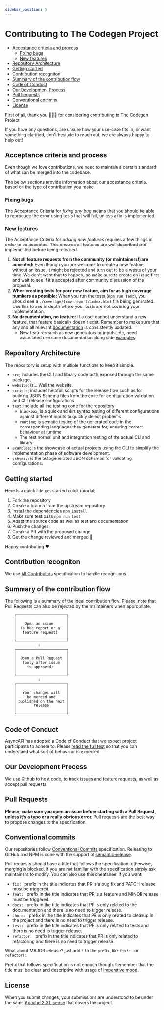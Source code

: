 ```yaml
---
sidebar_position: 5
---
```

# Contributing to The Codegen Project

<!-- toc is generated with GitHub Actions do not remove toc markers -->

<!-- toc -->

- [Acceptance criteria and process](#acceptance-criteria-and-process)
  * [Fixing bugs](#fixing-bugs)
  * [New features](#new-features)
- [Repository Architecture](#repository-architecture)
- [Getting started](#getting-started)
- [Contribution recogniton](#contribution-recogniton)
- [Summary of the contribution flow](#summary-of-the-contribution-flow)
- [Code of Conduct](#code-of-conduct)
- [Our Development Process](#our-development-process)
- [Pull Requests](#pull-requests)
- [Conventional commits](#conventional-commits)
- [License](#license)

<!-- tocstop -->

First of all, thank you 🙇🏾‍♀️ for considering contributing to The Codegen Project

If you have any questions, are unsure how your use-case fits in, or want something clarified, don't hesitate to reach out, we are always happy to help out!

## Acceptance criteria and process

Even though we love contributions, we need to maintain a certain standard of what can be merged into the codebase. 

The below sections provide information about our acceptance criteria, based on the type of contribution you make.

### Fixing bugs 

The Acceptance Criteria for _fixing any bug_ means that you should be able to reproduce the error using tests that will fail, unless a fix is implemented.

### New features

The Acceptance Criteria for _adding new features_ requires a few things in order to be accepted. This ensures all features are well described and implemented before being released.

1. **Not all feature requests from the community (or maintainers!) are accepted:** Even though you are welcome to create a new feature without an issue, it might be rejected and turn out to be a waste of your time. We don't want that to happen, so make sure to create an issue first and wait to see if it's accepted after community discussion of the proposal.
1. **When creating tests for your new feature, aim for as high coverage numbers as possible:** When you run the tests (`npm run test`), you should see a `./coverage/lcov-report/index.html` file being generated. Use this to see in depth where your tests are not covering your implementation.
1. **No documentation, no feature:** If a user cannot understand a new feature, that feature basically doesn't exist! Remember to make sure that any and all relevant [documentation](./) is consistently updated.
    - New features such as new generators or inputs, etc, need associated use case documentation along side [examples](../examples).

## Repository Architecture

The repository is setup with multiple functions to keep it simple.
- `src`; includes the CLI and library code both exposed through the same package.
- `website`; is... Well the website.
- `scripts`; includes helpfull scripts for the release flow such as for building JSON Schema files from the code for configuration validation and CLI release configurations
- `test`; include all the testing done for the repository
    - `blackbox`; is a quick and dirt syntax testing of different configurations against different inputs to quickly detect problems
    - `runtime`; is sematic testing of the generated code in the corresponding languages they generate for, ensuring correct behaviour at runtime
    - The rest normal unit and integration testing of the actual CLI and library
- `examples`; is the showcase of actual projects using the CLI to simplify the implementation phase of software development.
- `schemas`; is the autogenerated JSON schemas for validating configurations.

## Getting started

Here is a quick litle get started quick tutorial;

1. Fork the repository
2. Create a branch from the upstream repository
3. Install the dependencies `npm install`
4. Make sure test pass `npm run test`
5. Adapt the source code as well as test and documentation
6. Push the changes
7. Create a PR with the proposed change
8. Get the change reviewed and merged :tada:

Happy contributing :heart:

## Contribution recogniton

We use [All Contributors](https://allcontributors.org/docs/en/specification) specification to handle recognitions.

## Summary of the contribution flow

The following is a summary of the ideal contribution flow. Please, note that Pull Requests can also be rejected by the maintainers when appropriate.

```
    ┌───────────────────────┐
    │                       │
    │    Open an issue      │
    │  (a bug report or a   │
    │   feature request)    │
    │                       │
    └───────────────────────┘
               ⇩
    ┌───────────────────────┐
    │                       │
    │  Open a Pull Request  │
    │   (only after issue   │
    │     is approved)      │
    │                       │
    └───────────────────────┘
               ⇩
    ┌───────────────────────┐
    │                       │
    │   Your changes will   │
    │     be merged and     │
    │ published on the next │
    │        release        │
    │                       │
    └───────────────────────┘
```

## Code of Conduct
AsyncAPI has adopted a Code of Conduct that we expect project participants to adhere to. Please [read the full text](../CODE_OF_CONDUCT.md) so that you can understand what sort of behaviour is expected.

## Our Development Process
We use Github to host code, to track issues and feature requests, as well as accept pull requests.

## Pull Requests

**Please, make sure you open an issue before starting with a Pull Request, unless it's a typo or a really obvious error.** Pull requests are the best way to propose changes to the specification. 

## Conventional commits

Our repositories follow [Conventional Commits](https://www.conventionalcommits.org/en/v1.0.0/#summary) specification. Releasing to GitHub and NPM is done with the support of [semantic-release](https://semantic-release.gitbook.io/semantic-release/).

Pull requests should have a title that follows the specification, otherwise, merging is blocked. If you are not familiar with the specification simply ask maintainers to modify. You can also use this cheatsheet if you want:

- `fix: ` prefix in the title indicates that PR is a bug fix and PATCH release must be triggered.
- `feat: ` prefix in the title indicates that PR is a feature and MINOR release must be triggered.
- `docs: ` prefix in the title indicates that PR is only related to the documentation and there is no need to trigger release.
- `chore: ` prefix in the title indicates that PR is only related to cleanup in the project and there is no need to trigger release.
- `test: ` prefix in the title indicates that PR is only related to tests and there is no need to trigger release.
- `refactor: ` prefix in the title indicates that PR is only related to refactoring and there is no need to trigger release.

What about MAJOR release? just add `!` to the prefix, like `fix!: ` or `refactor!: `

Prefix that follows specification is not enough though. Remember that the title must be clear and descriptive with usage of [imperative mood](https://chris.beams.io/posts/git-commit/#imperative).

## License
When you submit changes, your submissions are understood to be under the same [Apache 2.0 License](../LICENSE) that covers the project.






